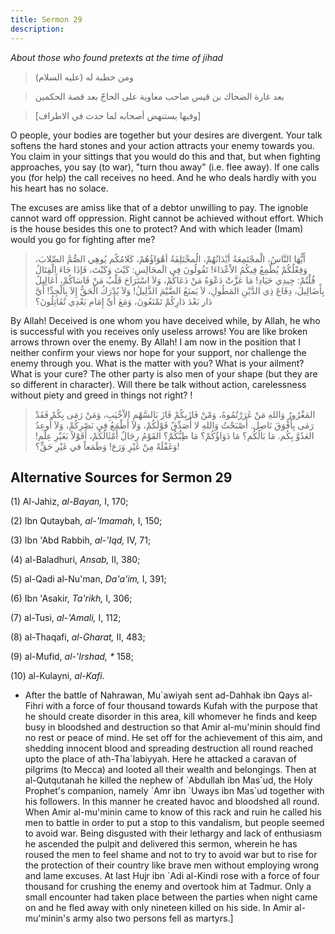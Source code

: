 ```yaml
---
title: Sermon 29
description: 
---
```


*About those who found pretexts at the time of jihad*

> ومن خطبة له (عليه السلام)

> بعد غارة الضحاك بن قيس صاحب معاوية على الحاجّ بعد قصة الحكمين

> \[وفيها يستنهض أصحابه لما حدث في الاطراف\]

O people, your bodies are together but your desires are divergent. Your
talk softens the hard stones and your action attracts your enemy towards
you. You claim in your sittings that you would do this and that, but
when fighting approaches, you say (to war), "turn thou away" (i.e. flee
away). If one calls you (for help) the call receives no heed. And he who
deals hardly with you his heart has no solace.

The excuses are amiss like that of a debtor unwilling to pay. The
ignoble cannot ward off oppression. Right cannot be achieved without
effort. Which is the house besides this one to protect? And with which
leader (Imam) would you go for fighting after me?

> أَيُّهَا النَّاسُ، الْمجْتَمِعَةُ أبْدَانُهُمْ، الُمخْتَلِفَةُ أهْوَاؤُهُمْ، كَلامُكُم يُوهِي الصُّمَّ
> الصِّلابَ، وَفِعْلُكُمْ يُطْمِعُ فِيكُمُ الاْعْدَاءَ! تَقُولُونَ فِي الَمجَالِسِ: كَيْتَ وَكَيْتَ، فَإذَا
> جَاءَ الْقِتَالُ قُلْتُمْ: حِيدِي حَيَادِ! مَا عَزَّتْ دَعْوَةُ مَنْ دَعَاكُمْ، وَلاَ اسْتَرَاحَ قَلْبُ مَنْ
> قَاسَاكُمْ، أَعَالِيلُ بِأَضَالِيلَ، دِفَاعَ ذِي الدَّيْنِ المَطُولِ، لاَ يَمنَعُ الضَّيْمَ الذَّلِيلُ!
> وَلاَ يُدْرَكُ الْحَقُّ إِلاَ بِالْجِدِّ! أَيَّ دَار بَعْدَ دَارِكُمْ تَمْنَعُونَ، وَمَعَ أَىِّ إِمَام بَعْدِي
> تُقَاتِلُونَ؟

By Allah! Deceived is one whom you have deceived while, by Allah, he who
is successful with you receives only useless arrows! You are like broken
arrows thrown over the enemy. By Allah! I am now in the position that I
neither confirm your views nor hope for your support, nor challenge the
enemy through you. What is the matter with you? What is your ailment?
What is your cure? The other party is also men of your shape (but they
are so different in character). Will there be talk without action,
carelessness without piety and greed in things not right?
\!

> المَغْرُورُ وَاللهِ مَنْ غَرَرْتُمُوهُ، وَمْنْ فَازَبِكُمْ فَازَ بَالسَّهْمِ الاْخْيَبِ، وَمَنْ رَمَى بِكُمْ
> فَقَدْ رَمَى بِأَفْوَقَ نَاصِل. أَصْبَحْتُ وَاللهِ لا أُصَدِّقُ قَوْلَكُمْ، وَلاَ أَطْمَعُ فِي نَصْرِكُمْ، وَلاَ
> أُوعِدُ العَدُوَّ بِكُم. مَا بَالُكُم؟ مَا دَوَاؤُكُمْ؟ مَا طِبُّكُمْ؟ القَوْمُ رِجَالٌ أَمْثَالُكُمْ،
> أَقَوْلاً بَغَيْرِ عِلْم! وَغَفْلَةً مِنْ غَيْرِ وَرَع! وَطَمَعاً في غَيْرِ حَقٍّ؟!

## Alternative Sources for Sermon 29

\(1\) Al-Jahiz, *al-Bayan,* I, 170;

\(2\) Ibn Qutaybah, *al-\'Imamah,* I, 150;

\(3\) Ibn 'Abd Rabbih, *al-'Iqd,* IV, 71;

\(4\) al-Baladhuri, *Ansab,* II, 380;

\(5\) al-Qadi al-Nu'man, *Da'a\'im,* I, 391;

\(6\) Ibn 'Asakir, *Ta\'rikh,* I, 306;

\(7\) al-Tusi, *al-\'Amali,* I, 112;

\(8\) al-Thaqafi, *al-Gharat,* II, 483;

\(9\) al-Mufid, *al-\'Irshad, \** 158;

\(10\) al-Kulayni, *al-Kafi.*

-  After the battle
    of Nahrawan, Mu\`awiyah sent ad-Dahhak ibn Qays al-Fihri with a
    force of four thousand towards Kufah with the purpose that he should
    create disorder in this area, kill whomever he finds and keep busy
    in bloodshed and destruction so that Amir al-mu\'minin should find
    no rest or peace of mind. He set off for the achievement of this
    aim, and shedding innocent blood and spreading destruction all round
    reached upto the place of ath-Tha\`labiyyah. Here he attacked a
    caravan of pilgrims (to Mecca) and looted all their wealth and
    belongings. Then at al-Qutqutanah he killed the nephew of \`Abdullah
    ibn Mas\`ud, the Holy Prophet\'s companion, namely \`Amr ibn \`Uways
    ibn Mas\`ud together with his followers. In this manner he created
    havoc and bloodshed all round. When Amir al-mu\'minin came to know
    of this rack and ruin he called his men to battle in order to put a
    stop to this vandalism, but people seemed to avoid war. Being
    disgusted with their lethargy and lack of enthusiasm he ascended the
    pulpit and delivered this sermon, wherein he has roused the men to
    feel shame and not to try to avoid war but to rise for the
    protection of their country like brave men without employing wrong
    and lame excuses. At last Hujr ibn \`Adi al-Kindi rose with a force
    of four thousand for crushing the enemy and overtook him at Tadmur.
    Only a small encounter had taken place between the parties when
    night came on and he fled away with only nineteen killed on his
    side. In Amir al-mu\'minin\'s army also two persons fell as
    martyrs.]